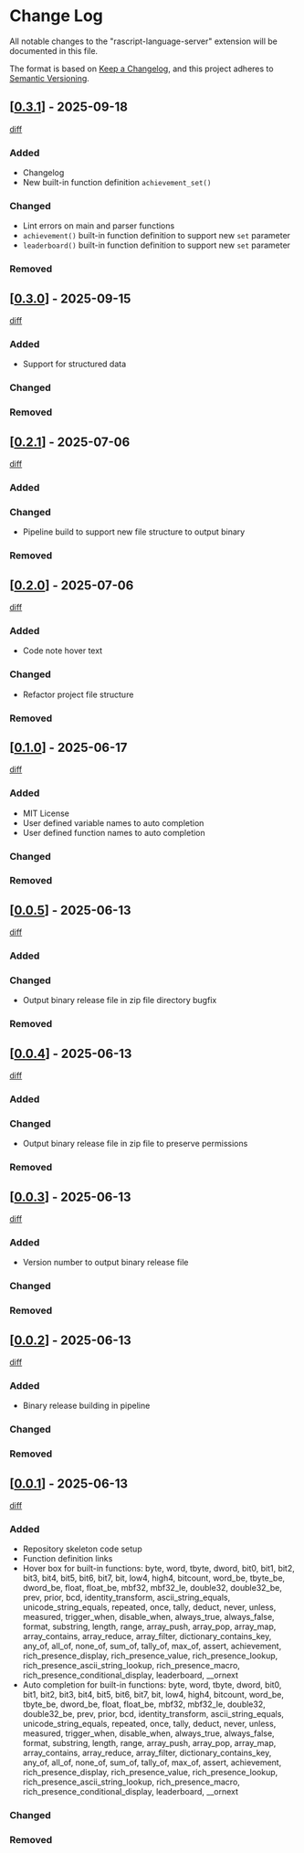 # Change Log

All notable changes to the "rascript-language-server" extension will be documented in this file.

The format is based on [Keep a Changelog](https://keepachangelog.com/en/1.1.0/),
and this project adheres to [Semantic Versioning](https://semver.org/spec/v2.0.0.html).

## [[0.3.1](https://github.com/joshraphael/rascript-language-server/releases/tag/v0.4.0)] - 2025-09-18

[diff](https://github.com/joshraphael/rascript-language-server/compare/v0.3.0...v0.4.0)

### Added

- Changelog
- New built-in function definition `achievement_set()`

### Changed

- Lint errors on main and parser functions
- `achievement()` built-in function definition to support new `set` parameter
- `leaderboard()` built-in function definition to support new `set` parameter

### Removed

## [[0.3.0](https://github.com/joshraphael/rascript-language-server/releases/tag/v0.3.0)] - 2025-09-15

[diff](https://github.com/joshraphael/rascript-language-server/compare/v0.2.1...v0.3.0)

### Added

- Support for structured data

### Changed

### Removed

## [[0.2.1](https://github.com/joshraphael/rascript-language-server/releases/tag/v0.2.1)] - 2025-07-06

[diff](https://github.com/joshraphael/rascript-language-server/compare/v0.2.0...v0.2.1)

### Added

### Changed

- Pipeline build to support new file structure to output binary

### Removed

## [[0.2.0](https://github.com/joshraphael/rascript-language-server/releases/tag/v0.2.0)] - 2025-07-06

[diff](https://github.com/joshraphael/rascript-language-server/compare/v0.1.0...v0.2.0)

### Added

- Code note hover text

### Changed

- Refactor project file structure

### Removed

## [[0.1.0](https://github.com/joshraphael/rascript-language-server/releases/tag/v0.1.0)] - 2025-06-17

[diff](https://github.com/joshraphael/rascript-language-server/compare/v0.0.5...v0.1.0)

### Added

- MIT License
- User defined variable names to auto completion
- User defined function names to auto completion

### Changed

### Removed

## [[0.0.5](https://github.com/joshraphael/rascript-language-server/releases/tag/v0.0.5)] - 2025-06-13

[diff](https://github.com/joshraphael/rascript-language-server/compare/v0.0.4...v0.0.5)

### Added

### Changed

- Output binary release file in zip file directory bugfix

### Removed

## [[0.0.4](https://github.com/joshraphael/rascript-language-server/releases/tag/v0.0.4)] - 2025-06-13

[diff](https://github.com/joshraphael/rascript-language-server/compare/v0.0.3...v0.0.4)

### Added

### Changed

- Output binary release file in zip file to preserve permissions

### Removed

## [[0.0.3](https://github.com/joshraphael/rascript-language-server/releases/tag/v0.0.3)] - 2025-06-13

[diff](https://github.com/joshraphael/rascript-language-server/compare/v0.0.2...v0.0.3)

### Added

- Version number to output binary release file

### Changed

### Removed

## [[0.0.2](https://github.com/joshraphael/rascript-language-server/releases/tag/v0.0.2)] - 2025-06-13

[diff](https://github.com/joshraphael/rascript-language-server/compare/v0.0.1...v0.0.2)

### Added

- Binary release building in pipeline

### Changed

### Removed

## [[0.0.1](https://github.com/joshraphael/rascript-language-server/releases/tag/v0.0.1)] - 2025-06-13

[diff](https://github.com/joshraphael/rascript-language-server/compare/7bcafc9797100428154812387a302316c00f1d3a...v0.0.1)

### Added

- Repository skeleton code setup
- Function definition links
- Hover box for built-in functions: byte, word, tbyte, dword, bit0, bit1, bit2, bit3, bit4, bit5, bit6, bit7, bit, low4, high4, bitcount, word_be, tbyte_be, dword_be, float, float_be, mbf32, mbf32_le, double32, double32_be, prev, prior, bcd, identity_transform, ascii_string_equals, unicode_string_equals, repeated, once, tally, deduct, never, unless, measured, trigger_when, disable_when, always_true, always_false, format, substring, length, range, array_push, array_pop, array_map, array_contains, array_reduce, array_filter, dictionary_contains_key, any_of, all_of, none_of, sum_of, tally_of, max_of, assert, achievement, rich_presence_display, rich_presence_value, rich_presence_lookup, rich_presence_ascii_string_lookup, rich_presence_macro, rich_presence_conditional_display, leaderboard, __ornext
- Auto completion for built-in functions: byte, word, tbyte, dword, bit0, bit1, bit2, bit3, bit4, bit5, bit6, bit7, bit, low4, high4, bitcount, word_be, tbyte_be, dword_be, float, float_be, mbf32, mbf32_le, double32, double32_be, prev, prior, bcd, identity_transform, ascii_string_equals, unicode_string_equals, repeated, once, tally, deduct, never, unless, measured, trigger_when, disable_when, always_true, always_false, format, substring, length, range, array_push, array_pop, array_map, array_contains, array_reduce, array_filter, dictionary_contains_key, any_of, all_of, none_of, sum_of, tally_of, max_of, assert, achievement, rich_presence_display, rich_presence_value, rich_presence_lookup, rich_presence_ascii_string_lookup, rich_presence_macro, rich_presence_conditional_display, leaderboard, __ornext

### Changed

### Removed